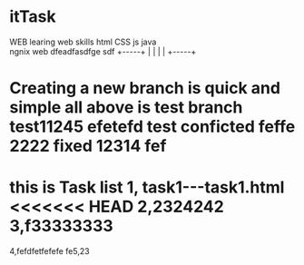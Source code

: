 # itTask
WEB
learing web skills
html CSS  js  java  
ngnix web
dfeadfasdfge sdf
+-----+
|     |
|     |
+-----+


Creating a new branch is quick and simple
all above is test
branch test11245
efetefd
test conficted feffe 2222
fixed 12314 fef
==================================================

this is Task list
1, task1---task1.html
<<<<<<< HEAD
2,2324242
3,f33333333
=======


4,fefdfetfefefe
fe5,23

